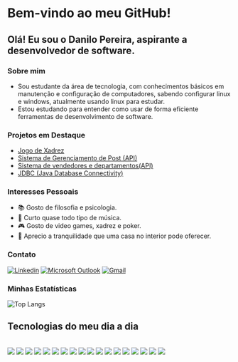 # Bem-vindo ao meu GitHub!

## Olá! Eu sou o Danilo Pereira, aspirante a desenvolvedor de software.

### Sobre mim
- Sou estudante da área de tecnologia, com conhecimentos básicos em manutenção e configuração de computadores, sabendo configurar linux e windows, atualmente usando linux para estudar.
- Estou estudando para entender como usar de forma eficiente ferramentas de desenvolvimento de software.

### Projetos em Destaque
- [Jogo de Xadrez](https://github.com/Danilo-dps/Sistema_Xadrez_java)
- [Sistema de Gerenciamento de Post (API)](https://github.com/Danilo-dps/workshop-spring-boot-mongodb)
- [Sistema de vendedores e departamentos(API)](https://github.com/Danilo-dps/workshop-springboot-jpa)
- [JDBC (Java Database Connectivity)](https://github.com/Danilo-dps/java-database-connectivity)

### Interesses Pessoais

- 📚 Gosto de filosofia e psicologia.
- 🎵 Curto quase todo tipo de música.
- 🎮 Gosto de video games, xadrez e poker.
- 🏡 Aprecio a tranquilidade que uma casa no interior pode oferecer.

### Contato
[![Linkedin](https://img.shields.io/badge/LinkedIn-0077B5?style=for-the-badge&logo=linkedin&logoColor=white)](https://www.linkedin.com/in/danilo-pereira-862510259/) 
[![Microsoft Outlook](https://img.shields.io/badge/Microsoft_Outlook-0078D4?style=for-the-badge&logo=microsoft-outlook&logoColor=white)](mailto:danilodpsnilo@outlook.com)
[![Gmail](https://img.shields.io/badge/Gmail-D14836?style=for-the-badge&logo=gmail&logoColor=white)](mailto:danilodpsnilo@gmail.com)

### Minhas Estatísticas
![Top Langs](https://github-readme-stats.vercel.app/api/top-langs/?username=danilo-dps)

## Tecnologias do meu dia a dia

<div style="display: inline_block"><br/>
  <img src="https://img.shields.io/badge/Udemy-EC5252?style=for-the-badge&logo=Udemy&logoColor=white"/>
  <img src="https://img.shields.io/badge/-Hackerrank-2EC866?style=for-the-badge&logo=HackerRank&logoColor=white"/>
  <img src="https://img.shields.io/badge/C-00599C?style=for-the-badge&logo=c&logoColor=white"/>
  <img src="https://img.shields.io/badge/C%2B%2B-00599C?style=for-the-badge&logo=c%2B%2B&logoColor=white"/>
  <img src="https://img.shields.io/badge/Java-ED8B00?style=for-the-badge&logo=openjdk&logoColor=white"/>
  <img src="https://img.shields.io/badge/C%23-239120?style=for-the-badge&logo=c-sharp&logoColor=white"/>
  <img src="https://img.shields.io/badge/.NET-5C2D91?style=for-the-badge&logo=.net&logoColor=white"/>
  <img src="https://img.shields.io/badge/Eclipse-2C2255?style=for-the-badge&logo=eclipse&logoColor=white"/>
  <img src="https://img.shields.io/badge/Spring-6DB33F?style=for-the-badge&logo=spring&logoColor=white"/>
  <img src="https://img.shields.io/badge/Visual_Studio-5C2D91?style=for-the-badge&logo=visual%20studio&logoColor=white"/>
  <img src="https://img.shields.io/badge/Visual_Studio_Code-0078D4?style=for-the-badge&logo=visual%20studio%20code&logoColor=white"/>  
  <img src="https://img.shields.io/badge/Microsoft_Excel-217346?style=for-the-badge&logo=microsoft-excel&logoColor=white"/>
  <img src="https://img.shields.io/badge/MySQL-00000F?style=for-the-badge&logo=mysql&logoColor=white"/>
  <img src="https://img.shields.io/badge/Google_Cloud-4285F4?style=for-the-badge&logo=google-cloud&logoColor=white"/>
  <img src="https://img.shields.io/badge/Markdown-000000?style=for-the-badge&logo=markdown&logoColor=white"/>
  <img src="https://img.shields.io/badge/Python-14354C?style=for-the-badge&logo=python&logoColor=white"/>
  <img src="https://img.shields.io/badge/Microsoft_SQL_Server-CC2927?style=for-the-badge&logo=microsoft-sql-server&logoColor=white"/>
  <img src="https://img.shields.io/badge/MongoDB-4EA94B?style=for-the-badge&logo=mongodb&logoColor=white"/>
</div>